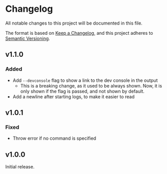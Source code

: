# Changelog

All notable changes to this project will be documented in this file.

The format is based on [Keep a Changelog](https://keepachangelog.com/en/1.1.0/),
and this project adheres to [Semantic Versioning](https://semver.org/spec/v2.0.0.html).

## v1.1.0

### Added

- Add `--devconsole` flag to show a link to the dev console in the output
  - This is a breaking change, as it used to be always shown. Now, it is
    only shown if the flag is passed, and not shown by default.
- Add a newline after starting logs, to make it easier to read

## v1.0.1

### Fixed

- Throw error if no command is specified

## v1.0.0

Initial release.
